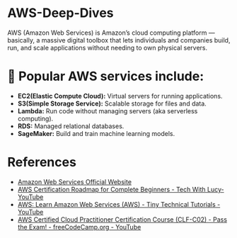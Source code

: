 # AWS-Deep-Dives
AWS (Amazon Web Services) is Amazon’s cloud computing platform — basically, a massive digital toolbox that lets individuals and companies build, run, and scale applications without needing to own physical servers.

# 🧰 Popular AWS services include:

* **EC2(Elastic Compute Cloud):** Virtual servers for running applications.
* **S3(Simple Storage Service):** Scalable storage for files and data.
* **Lambda:** Run code without managing servers (aka serverless computing).
* **RDS:** Managed relational databases.
* **SageMaker:** Build and train machine learning models.

# References
* [Amazon Web Services Official Website](https://www.youtube.com/@amazonwebservices)
* [AWS Certification Roadmap for Complete Beginners - Tech With Lucy- YouTube](https://www.youtube.com/watch?v=fgbdtNNXR0U)
* [AWS: Learn Amazon Web Services (AWS) -  Tiny Technical Tutorials - YouTube](https://www.youtube.com/playlist?list=PLwyXYwu8kL0wg9R_VMeXy0JiK5_c70IrV)
* [AWS Certified Cloud Practitioner Certification Course (CLF-C02) - Pass the Exam! - freeCodeCamp.org - YouTube](https://www.youtube.com/watch?v=NhDYbskXRgc)
